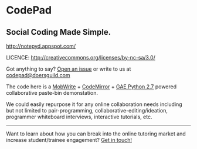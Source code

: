 # CodePad
## Social Coding Made Simple.

http://notepyd.appspot.com/

LICENCE: http://creativecommons.org/licenses/by-nc-sa/3.0/

Got anything to say? [Open an issue](https://github.com/sathvikp/CodePad/issues) or write to us at codepad@doersguild.com

The code here is a [MobWrite](https://code.google.com/p/google-mobwrite/) + [CodeMirror](http://codemirror.net/) + [GAE Python 2.7](https://developers.google.com/appengine/docs/python/) powered collaborative paste-bin demonstation.

We could easily repurpose it for any online collaboration needs including but not limited to pair-programming, collaborative-editing/ideation, programmer whiteboard interviews, interactive tutorials, etc.

---------------------------------------

Want to learn about how you can break into the online tutoring market and increase student/trainee engagement? [Get in touch!](mailto:codepad@doersguild.com)
